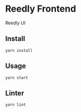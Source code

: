 # Reedly Frontend

Reedly UI


## Install

    yarn install


## Usage

    yarn start


## Linter

    yarn lint
